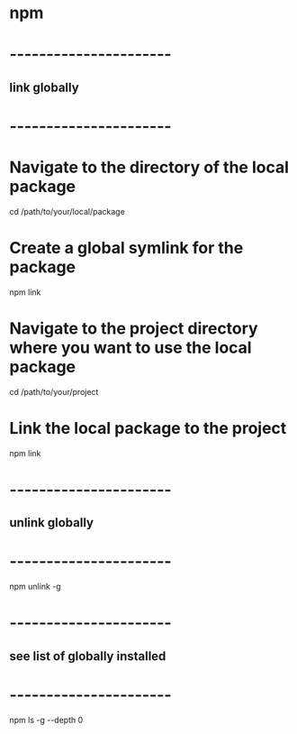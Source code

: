 # npm

# ----------------------

## link globally

# ----------------------

# Navigate to the directory of the local package

cd /path/to/your/local/package

# Create a global symlink for the package

npm link

# Navigate to the project directory where you want to use the local package

cd /path/to/your/project

# Link the local package to the project

npm link <package-name>

# ----------------------

## unlink globally

# ----------------------

npm unlink -g <package-name>

# ----------------------

## see list of globally installed

# ----------------------

npm ls -g --depth 0
